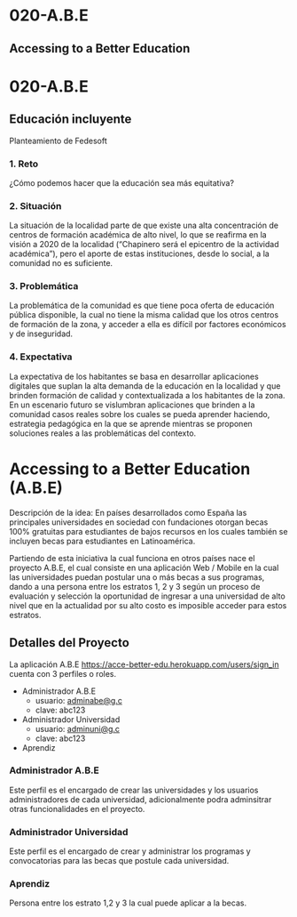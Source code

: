 # 020-A.B.E

## Accessing to a Better Education

# 020-A.B.E

## Educación incluyente
Planteamiento de Fedesoft

### 1. Reto
¿Cómo podemos hacer que la educación sea más equitativa?

### 2. Situación
La situación de la localidad parte de que existe una alta
concentración de centros de formación académica de alto nivel,
lo que se reafirma en la visión a 2020 de la localidad (“Chapinero
será el epicentro de la actividad académica”), pero el aporte
de estas instituciones, desde lo social, a la comunidad no es
suficiente.

### 3. Problemática
La problemática de la comunidad es que tiene poca oferta de
educación pública disponible, la cual no tiene la misma calidad
que los otros centros de formación de la zona, y acceder a ella es
difícil por factores económicos y de inseguridad.

### 4. Expectativa
La expectativa de los habitantes se basa en desarrollar
aplicaciones digitales que suplan la alta demanda de la
educación en la localidad y que brinden formación de calidad
y contextualizada a los habitantes de la zona. En un escenario
futuro se vislumbran aplicaciones que brinden a la comunidad
casos reales sobre los cuales se pueda aprender haciendo,
estrategia pedagógica en la que se aprende mientras se proponen
soluciones reales a las problemáticas del contexto.

# Accessing to a Better Education (A.B.E)
Descripción de la idea: En países desarrollados como España las principales universidades en sociedad con fundaciones otorgan becas 100% gratuitas para estudiantes de bajos recursos en los cuales también se incluyen becas para estudiantes en Latinoamérica.

Partiendo de esta iniciativa la cual funciona en otros países nace el proyecto A.B.E, el cual consiste en una aplicación Web / Mobile en la cual las universidades puedan postular una o más becas a sus programas, dando a una persona entre los estratos 1, 2 y 3 según un proceso de evaluación y selección la oportunidad de ingresar a una universidad de alto nivel que en la actualidad por su alto costo es imposible acceder para estos estratos.

## Detalles del Proyecto
La aplicación A.B.E https://acce-better-edu.herokuapp.com/users/sign_in cuenta con 3 perfiles o roles.
  * Administrador A.B.E 
    * usuario: adminabe@g.c
    * clave: abc123
  * Administrador Universidad
    * usuario: adminuni@g.c
    * clave: abc123
  * Aprendiz

### Administrador A.B.E
Este perfil es el encargado de crear las universidades y los usuarios administradores de cada universidad, adicionalmente podra adminsitrar otras funcionalidades en el proyecto.

### Administrador Universidad
Este perfil es el encargado de crear y administrar los programas y convocatorias para las becas que postule cada universidad.

### Aprendiz
Persona entre los estrato 1,2 y 3 la cual puede aplicar a la becas.

